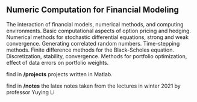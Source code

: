 ## Numeric Computation for Financial Modeling

The interaction of financial models, numerical methods, and computing environments. Basic computational aspects of option pricing and hedging. Numerical methods for stochastic differential equations, strong and weak convergence. Generating correlated random numbers. Time-stepping methods. Finite difference methods for the Black-Scholes equation. Discretization, stability, convergence. Methods for portfolio optimization, effect of data errors on portfolio weights.

find in **/projects** projects written in Matlab.

find in **/notes** the latex notes taken from the lectures in winter 2021 by professor Yuying Li
